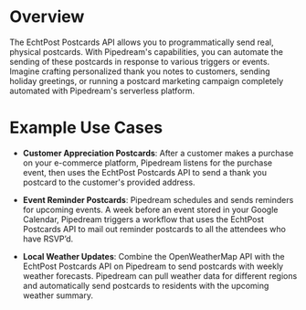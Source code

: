 # Overview

The EchtPost Postcards API allows you to programmatically send real, physical postcards. With Pipedream's capabilities, you can automate the sending of these postcards in response to various triggers or events. Imagine crafting personalized thank you notes to customers, sending holiday greetings, or running a postcard marketing campaign completely automated with Pipedream's serverless platform.

# Example Use Cases

- **Customer Appreciation Postcards**: After a customer makes a purchase on your e-commerce platform, Pipedream listens for the purchase event, then uses the EchtPost Postcards API to send a thank you postcard to the customer's provided address.

- **Event Reminder Postcards**: Pipedream schedules and sends reminders for upcoming events. A week before an event stored in your Google Calendar, Pipedream triggers a workflow that uses the EchtPost Postcards API to mail out reminder postcards to all the attendees who have RSVP’d.

- **Local Weather Updates**: Combine the OpenWeatherMap API with the EchtPost Postcards API on Pipedream to send postcards with weekly weather forecasts. Pipedream can pull weather data for different regions and automatically send postcards to residents with the upcoming weather summary.
